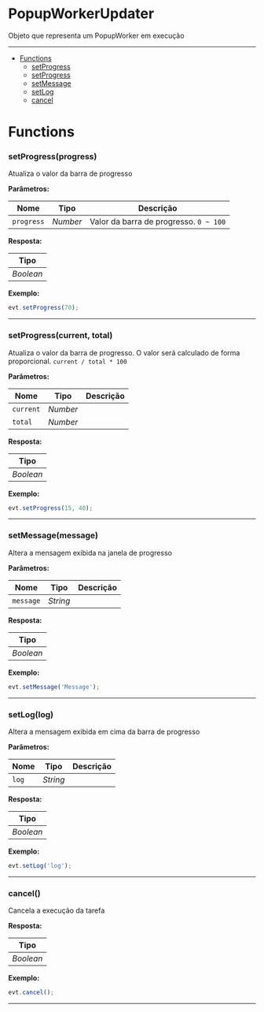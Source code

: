 # PopupWorkerUpdater
Objeto que representa um PopupWorker em execução

---

- [Functions](#functions)
  - [setProgress](#setprogressprogress)
  - [setProgress](#setprogresscurrent-total)
  - [setMessage](#setmessagemessage)
  - [setLog](#setloglog)
  - [cancel](#cancel)


# Functions 
### setProgress(progress)
Atualiza o valor da barra de progresso

**Parâmetros:**

| Nome | Tipo  | Descrição |
| ---- | :---: | ------------|
| `progress` | _Number_ | Valor da barra de progresso. `0 ~ 100` |


**Resposta:**

| Tipo  |
| :---: |
| _Boolean_ | 


**Exemplo:**

```javascript
evt.setProgress(70);
```

---


### setProgress(current, total)
Atualiza o valor da barra de progresso. O valor será calculado de forma proporcional. `current / total * 100`

**Parâmetros:**

| Nome | Tipo  | Descrição |
| ---- | :---: | ------------|
| `current` | _Number_ |  |
| `total` | _Number_ |  |


**Resposta:**

| Tipo  |
| :---: |
| _Boolean_ | 


**Exemplo:**

```javascript
evt.setProgress(15, 40);
```

---


### setMessage(message)
Altera a mensagem exibida na janela de progresso

**Parâmetros:**

| Nome | Tipo  | Descrição |
| ---- | :---: | ------------|
| `message` | _String_ |  |


**Resposta:**

| Tipo  |
| :---: |
| _Boolean_ | 


**Exemplo:**

```javascript
evt.setMessage('Message');
```

---


### setLog(log)
Altera a mensagem exibida em cima da barra de progresso

**Parâmetros:**

| Nome | Tipo  | Descrição |
| ---- | :---: | ------------|
| `log` | _String_ |  |


**Resposta:**

| Tipo  |
| :---: |
| _Boolean_ | 


**Exemplo:**

```javascript
evt.setLog('log');
```

---


### cancel()
Cancela a execução da tarefa



**Resposta:**

| Tipo  |
| :---: |
| _Boolean_ | 


**Exemplo:**

```javascript
evt.cancel();
```

---
